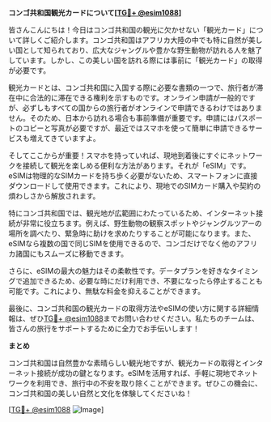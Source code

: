 **コンゴ共和国観光カードについて[[TG💪+ @esim1088](https://t.me/s/esim1088)]**

皆さんこんにちは！今日はコンゴ共和国の観光に欠かせない「観光カード」について詳しくご紹介します。コンゴ共和国はアフリカ大陸の中でも特に自然が美しい国として知られており、広大なジャングルや豊かな野生動物が訪れる人を魅了しています。しかし、この美しい国を訪れる際には事前に「観光カード」の取得が必要です。

観光カードとは、コンゴ共和国に入国する際に必要な書類の一つで、旅行者が滞在中に合法的に滞在できる権利を示すものです。オンライン申請が一般的ですが、必ずしもすべての国からの旅行者がオンラインで申請できるわけではありません。そのため、日本から訪れる場合も事前準備が重要です。申請にはパスポートのコピーと写真が必要ですが、最近ではスマホを使って簡単に申請できるサービスも増えてきていますよ。

そしてここからが重要！スマホを持っていれば、現地到着後にすぐにネットワークを接続して観光を楽しめる便利な方法があります。それが「eSIM」です。eSIMは物理的なSIMカードを持ち歩く必要がないため、スマートフォンに直接ダウンロードして使用できます。これにより、現地でのSIMカード購入や契約の煩わしさから解放されます。

特にコンゴ共和国では、観光地が広範囲にわたっているため、インターネット接続が非常に役立ちます。例えば、野生動物の観察スポットやジャングルツアーの場所を調べたり、緊急時に助けを求めたりすることが可能になります。また、eSIMなら複数の国で同じSIMを使用できるので、コンゴだけでなく他のアフリカ諸国にもスムーズに移動できます。

さらに、eSIMの最大の魅力はその柔軟性です。データプランを好きなタイミングで追加できるため、必要な時にだけ利用でき、不要になったら停止することも可能です。これにより、無駄な料金を抑えることができます。

最後に、コンゴ共和国の観光カードの取得方法やeSIMの使い方に関する詳細情報は、ぜひ[TG💪+ @esim1088](https://t.me/s/esim1088)までお問い合わせください。私たちのチームは、皆さんの旅行をサポートするために全力でお手伝いします！

**まとめ**

コンゴ共和国は自然豊かな素晴らしい観光地ですが、観光カードの取得とインターネット接続が成功の鍵となります。eSIMを活用すれば、手軽に現地でネットワークを利用でき、旅行中の不安を取り除くことができます。ぜひこの機会に、コンゴ共和国の美しい自然と文化を体験してくださいね！

[[TG💪+ @esim1088](https://t.me/s/esim1088) ![Image](https://i.postimg.cc/Y0z9fWf4/image.png)]